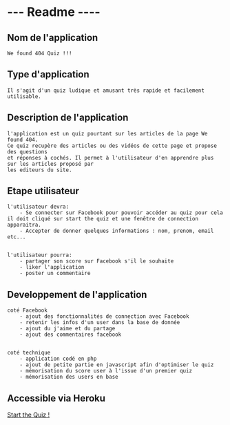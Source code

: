 
<html>
	<head> <h1>--- Readme ---- </h1></head>
<body>

    
    
    
<h2>Nom de l'application </h2>
	
	We found 404 Quiz !!! 


<h2>Type d'application</h2> 

	Il s'agit d'un quiz ludique et amusant très rapide et facilement utilisable.


<h2>Description de l'application </h2>

	l'application est un quiz pourtant sur les articles de la page We found 404. 
	Ce quiz recupère des articles ou des vidéos de cette page et propose des questions
	et réponses à cochés. Il permet à l'utilisateur d'en apprendre plus sur les articles proposé par 
	les editeurs du site. 


<h2>Etape utilisateur </h2>

	l'utilisateur devra:
		- Se connecter sur Facebook pour pouvoir accéder au quiz pour cela il doit cliqué sur start the quiz et une fenêtre de connection apparaitra.
		- Accepter de donner quelques informations : nom, prenom, email etc... 
	
		
	l'utilisateur pourra:
		- partager son score sur Facebook s'il le souhaite
		- liker l'application 
		- poster un commentaire 
	
	
<h2>Developpement de l'application </h2>

	coté Facebook 
		- ajout des fonctionnalités de connection avec Facebook
		- retenir les infos d'un user dans la base de donnée 
		- ajout du j'aime et du partage
		- ajout des commentaires facebook 
		
		
	coté technique
		- application codé en php
		- ajout de petite partie en javascript afin d'optimiser le quiz
		- mémorisation du score user à l'issue d'un premier quiz 
		- mémorisation des users en base
			
				
<h2>Accessible via Heroku </h2>
	 <a href="http://www.monsite.com"> Start the Quiz ! </a>

</body></html>
